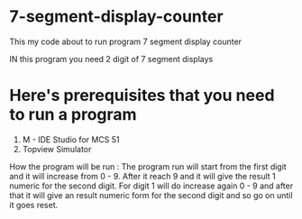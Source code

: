 # 7-segment-display-counter

This my code about to run program 7 segment display counter

IN this program you need 2 digit of 7 segment displays

# Here's prerequisites that you need to run a program
1. M - IDE Studio for MCS 51
2. Topview Simulator


How the program will be run :
The program run will start from the first digit and it will increase from 0 - 9. After it reach 9 and it will give the result 1 numeric for the second digit. For digit 1 will do increase again 0 - 9 and after that it will give an result numeric form for the second digit and so go on until it goes reset.
